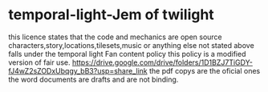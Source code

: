 # temporal-light-Jem of twilight
this licence states that the code and mechanics are open source
characters,story,locations,tilesets,music or anything else not stated above falls under the temporal light Fan content policy
this policy is a modified version of fair use.
https://drive.google.com/drive/folders/1D1BZJ7TiGDY-fJ4wZ2sZODxUbqgy_bB3?usp=share_link
the pdf copys are the oficial ones the word documents are drafts and are not binding.
